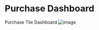 # Purchase Dashboard
Purchase Tile Dashboard
![image](https://user-images.githubusercontent.com/23382751/226267761-6707da6f-d3b7-45f5-b1f4-1b5a350f828e.png)
